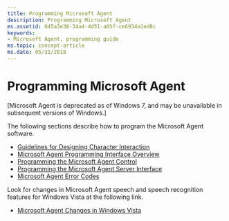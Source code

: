 ```yaml
---
title: Programming Microsoft Agent
description: Programming Microsoft Agent
ms.assetid: 045a3e38-34a4-4d51-a05f-ce6934a1ed8c
keywords:
- Microsoft Agent, programming guide
ms.topic: concept-article
ms.date: 05/31/2018
---
```


# Programming Microsoft Agent

\[Microsoft Agent is deprecated as of Windows 7, and may be unavailable in subsequent versions of Windows.\]

The following sections describe how to program the Microsoft Agent software.

-   [Guidelines for Designing Character Interaction](guidelines-for-designing-character-interaction.md)
-   [Microsoft Agent Programming Interface Overview](microsoft-agent-programming-interface-overview.md)
-   [Programming the Microsoft Agent Control](programming-the-microsoft-agent-control.md)
-   [Programming the Microsoft Agent Server Interface](programming-the-microsoft-agent-server-interface.md)
-   [Microsoft Agent Error Codes](microsoft-agent-error-codes.md)

Look for changes in Microsoft Agent speech and speech recognition features for Windows Vista at the following link.

-   [Microsoft Agent Changes in Windows Vista](microsoft-agent-changes-in-windows-vista.md)

 

 





